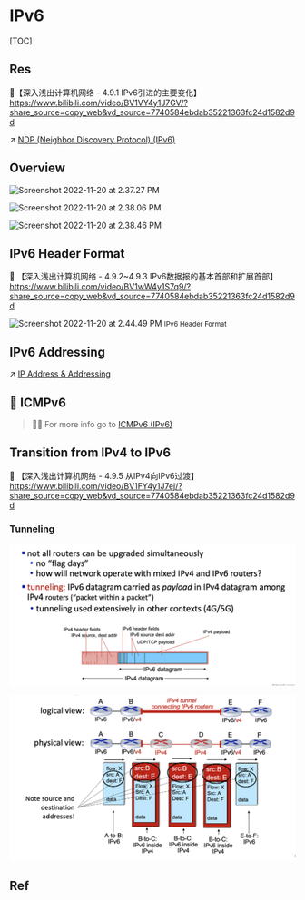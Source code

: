# IPv6

[TOC]



## Res
🔗【深入浅出计算机网络 - 4.9.1 IPv6引进的主要变化】 https://www.bilibili.com/video/BV1VY4y1J7GV/?share_source=copy_web&vd_source=7740584ebdab35221363fc24d1582d9d


↗ [NDP (Neighbor Discovery Protocol) (IPv6)](../../🚙%20Data%20Plane%20(Forwarding)/NDP%20(Neighbor%20Discovery%20Protocol)%20(IPv6)/NDP%20(Neighbor%20Discovery%20Protocol)%20(IPv6).md)


## Overview
![Screenshot 2022-11-20 at 2.37.27 PM](../../../../../../../../Assets/Pics/Screenshot%202022-11-20%20at%202.37.27%20PM.png)

![Screenshot 2022-11-20 at 2.38.06 PM](../../../../../../../../Assets/Pics/Screenshot%202022-11-20%20at%202.38.06%20PM.png)

![Screenshot 2022-11-20 at 2.38.46 PM](../../../../../../../../Assets/Pics/Screenshot%202022-11-20%20at%202.38.46%20PM.png)



## IPv6 Header Format
🔗 【深入浅出计算机网络 - 4.9.2~4.9.3 IPv6数据报的基本首部和扩展首部】 https://www.bilibili.com/video/BV1wW4y1S7q9/?share_source=copy_web&vd_source=7740584ebdab35221363fc24d1582d9d



![Screenshot 2022-11-20 at 2.44.49 PM](../../../../../../../../Assets/Pics/Screenshot%202022-11-20%20at%202.44.49%20PM.png)
<small>IPv6 Header Format</small>



## IPv6 Addressing
↗ [IP Address & Addressing](../IP%20Address%20&%20Addressing.md)



## 🛂 ICMPv6

> 🏃‍♂ For more info go to [ICMPv6 (IPv6)](../../🎮%20Control%20Plane%20(Routing%20&%20Managements)/IP%20Layer%20Network%20Management/ICMP%20(Internet%20Control%20Message%20Protocol)/ICMPv6%20(IPv6)/ICMPv6%20(IPv6).md) 



## Transition from IPv4 to IPv6
🔗 【深入浅出计算机网络 - 4.9.5 从IPv4向IPv6过渡】 https://www.bilibili.com/video/BV1FY4y1J7ej/?share_source=copy_web&vd_source=7740584ebdab35221363fc24d1582d9d

### Tunneling
![](../../../../../../../Assets/Pics/Screenshot%202023-05-12%20at%2010.46.39%20AM.png)

![](../../../../../../../Assets/Pics/Screenshot%202023-05-12%20at%2010.46.08%20AM.png)


## Ref
[IPv6 Addressing Overview. -- 「Oracle」System Administration Guide: IP Services]: https://docs.oracle.com/cd/E18752_01/html/816-4554/ipv6-overview-10.html
[IPv4 and IPv6 address formats -- 「IBM」TS3500 Tape Library]: https://www.ibm.com/docs/en/ts3500-tape-library?topic=functionality-ipv4-ipv6-address-formats

